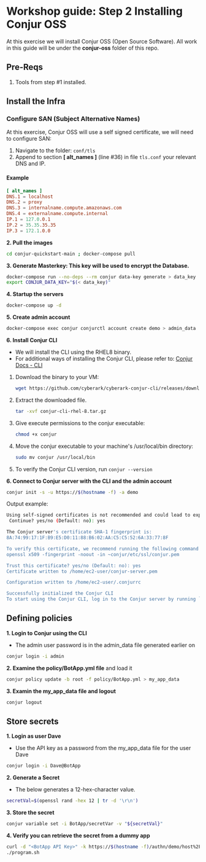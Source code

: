 # Workshop guide: __Step 2__ Installing Conjur OSS

At this exercise we will install Conjur OSS (Open Source Software).
All work in this guide will be under the **conjur-oss** folder of this repo.
 
## Pre-Reqs

 1. Tools from step #1 installed.

## Install the Infra
### Configure SAN (Subject Alternative Names)
 At this exercise, Conjur OSS will use a self signed certificate, we will need to configure SAN:
1. Navigate to the folder: ```conf/tls```
2. Append to section **[ alt_names ]** (line #36) in file ```tls.conf```  your relevant DNS and IP.

#### Example
```conf
[ alt_names ]
DNS.1 = localhost
DNS.2 = proxy
DNS.3 = internalname.compute.amazonaws.com
DNS.4 = externalname.compute.internal
IP.1 = 127.0.0.1
IP.2 = 35.35.35.35
IP.3 = 172.1.0.0
```

**2. Pull the images**

```Bash
cd conjur-quickstart-main ; docker-compose pull
```

**3. Generate Masterkey: This key will be used to encrypt the Database.**

```Bash
docker-compose run --no-deps --rm conjur data-key generate > data_key
export CONJUR_DATA_KEY="$(< data_key)"
```

**4. Startup the servers**

```Bash
docker-compose up -d
```

**5. Create admin account**

```Bash
docker-compose exec conjur conjurctl account create demo > admin_data
```

**6. Install Conjur CLI**
- We will install the CLI using the RHEL8 binary. 
- For additional ways of installing the Conjur CLI, please refer to: [Conjur Docs - CLI](https://docs.cyberark.com/Product-Doc/OnlineHelp/AAM-DAP/latest/en/Content/Developer/CLI/cli-setup.htm)
1. Download the binary to your VM:
	```bash
	wget https://github.com/cyberark/cyberark-conjur-cli/releases/download/v7.1.0/conjur-cli-rhel-8.tar.gz
	```
2. Extract the downloaded file.
	```bash
	tar -xvf conjur-cli-rhel-8.tar.gz
	```
3. Give execute permissions to the conjur executable:
	```bash
	chmod +x conjur
	```
4. Move the conjur executable to your machine's /usr/local/bin directory:
	```bash
	sudo mv conjur /usr/local/bin
	```
5. To verify the Conjur CLI version, run `conjur --version`


**6. Connect to Conjur server with the CLI and the admin account**

```bash
conjur init -s -u https://$(hostname -f) -a demo
```
Output example:
```bash
Using self-signed certificates is not recommended and could lead to exposure of sensitive data.
 Continue? yes/no (Default: no): yes

The Conjur server's certificate SHA-1 fingerprint is:
8A:74:99:17:1F:B9:E5:D0:11:88:B6:02:AA:C5:C5:52:6A:33:77:8F

To verify this certificate, we recommend running the following command on the Conjur server:
openssl x509 -fingerprint -noout -in ~conjur/etc/ssl/conjur.pem

Trust this certificate? yes/no (Default: no): yes
Certificate written to /home/ec2-user/conjur-server.pem

Configuration written to /home/ec2-user/.conjurrc

Successfully initialized the Conjur CLI
To start using the Conjur CLI, log in to the Conjur server by running `conjur login`
```

## Defining policies

**1. Login to Conjur using the CLI**
- The admin user password is in the admin_data file generated earlier on
```Bash
conjur login -i admin
```

**2. Examine the policy/BotApp.yml file** and load it

```Bash
conjur policy update -b root -f policy/BotApp.yml > my_app_data
```

**3. Examin the my_app_data file and logout**

```Bash
conjur logout
```

## Store secrets

**1. Login as user Dave**
- Use the API key as a password from the my_app_data file for the user Dave
```bash
conjur login -i Dave@BotApp
```

**2. Generate a Secret**
- The below generates a 12-hex-character value.
```bash
secretVal=$(openssl rand -hex 12 | tr -d '\r\n')
```

**3. Store the secret**
```bash
conjur variable set -i BotApp/secretVar -v "${secretVal}"
```

**4. Verify you can retrieve the secret from a dummy app**
```bash
curl -d "<BotApp API Key>" -k https://$(hostname -f)/authn/demo/host%2FBotApp%2FmyDemoApp/authenticate > ./conjur_token
./program.sh
```